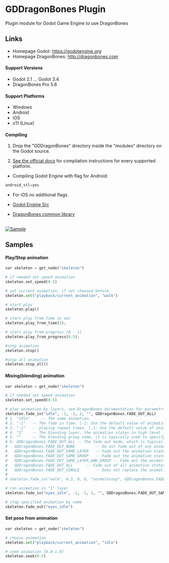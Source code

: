# GDDragonBones Plugin
Plugin module for Godot Game Engine to use DragonBones

## Links
* Homepage Godot: https://godotengine.org
* Homepage DragonBones: http://dragonbones.com

#### Support Versions
* Godot 2.1 ... Godot 3.4
* DragonBones Pro 5.6

#### Support Platforms
* Windows
* Android
* iOS
* x11 (Linux)

#### Compiling
1. Drop the "GDDragonBones" directory inside the "modules" directory on the Godot source.

2. [See the official docs](http://docs.godotengine.org/en/latest/development/compiling/)
for compilation instructions for every supported platform.

* Compiling Godot Engine with flag for Android: 

```python
android_stl=yes
```

* For iOS no additional flags.

* [Godot Engine Src](https://github.com/godotengine/godot)
* [DragonBones common library](https://github.com/DragonBones/DragonBonesCPP)

##
[![Sample](./sample.gif)]()

## Samples

#### Play/Stop animation
```python
var skeleton = get_node("skeleton")

# if needed set speed animation
skeleton.set_speed(0.5)

# set current animation, if not choosed before
skeleton.set("playback/current_animation", "walk")

# start play	
skeleton.play()

# start play from time in sec
skeleton.play_from_time(2);

# start play from progress [0 - 1]
skeleton.play_from_progress(0.5);

#stop animation
skeleton.stop()

#stop all animation
skeleton.stop_all()
```

#### Mixing(blending) animation
```python
var skeleton = get_node("skeleton")

# if needed set speed animation
skeleton.set_speed(0.5)

# play animation by layers, see DragonBones documentation for parametrs
skeleton.fade_in("idle", -1, -1, 2, "", GDDragonBones.FADE_OUT_ALL)
# 1. "idle" 	-- The name animation.
# 2. "-1" 	-- The fade in time. [-1: Use the default value of animation data, [0~N]: The fade in time (In seconds)] (Default: -1)
# 3. "-1" 	-- playing repeat times. [-1: Use the default value of animation data, 0: No end loop playing, [1~N]: Repeat N times] (Default: -1)
# 4. "2" 	-- The blending layer, the animation states in high level layer will get the blending weights with high priority, when the total blending weights are more than 1.0, there will be no more weights can be allocated to the other animation states. (Default: 0)
# 5. "" 	-- The blending group name, it is typically used to specify the substitution of multiple animation states blending. (Default: null)
# 6. GDDragonBones.FADE_OUT_ALL -- The fade out mode, which is typically used to specify alternate mode of multiple animation states blending. (Default: GDDragonBones.FADE_OUT_SAME_LAYER_AND_GROUP)
#	GDDragonBones.FADE_OUT_NONE 		-- Do not fade out of any animation states.
#	GDDragonBones.FADE_OUT_SAME_LAYER 	-- Fade out the animation states of the same layer.
#	GDDragonBones.FADE_OUT_SAME_GROUP 	-- Fade out the animation states of the same group.
#	GDDragonBones.FADE_OUT_SAME_LAYER_AND_GROUP -- Fade out the animation states of the same layer and group.
#	GDDragonBones.FADE_OUT_ALL 		-- Fade out of all animation states.	
#	GDDragonBones.FADE_OUT_SINGLE  		-- Does not replace the animation state with the same name.
#
# skeleton.fade_in("walk", 0.3, 0, 0, "normalGroup", GDDragonBones.FADE_OUT_ALL)

# run animation in "1" layer
skeleton.fade_in("eyes_idle", -1, -1, 1, "", GDDragonBones.FADE_OUT_SAME_LAYER)

# stop specified animation by name
skeleton.fade_out("eyes_idle")

```

#### Set pose from animation
```python
var skeleton = get_node("skeleton")

# choose animation
skeleton.set("playback/current_animation", "idle")

# seek animation [0.0-1.0]
skeleton.seek(0.5)

```
